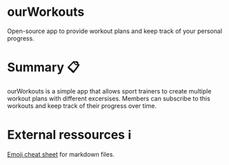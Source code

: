 # ourWorkouts

Open-source app to provide workout plans and keep track of your personal progress.

# Summary :clipboard:

ourWorkouts is a simple app that allows sport trainers to create multiple workout plans with different excersises. Members can subscribe to this workouts and keep track of their progress over time.

# External ressources :information_source:

[Emoji cheat sheet](https://github.com/ikatyang/emoji-cheat-sheet) for markdown files.